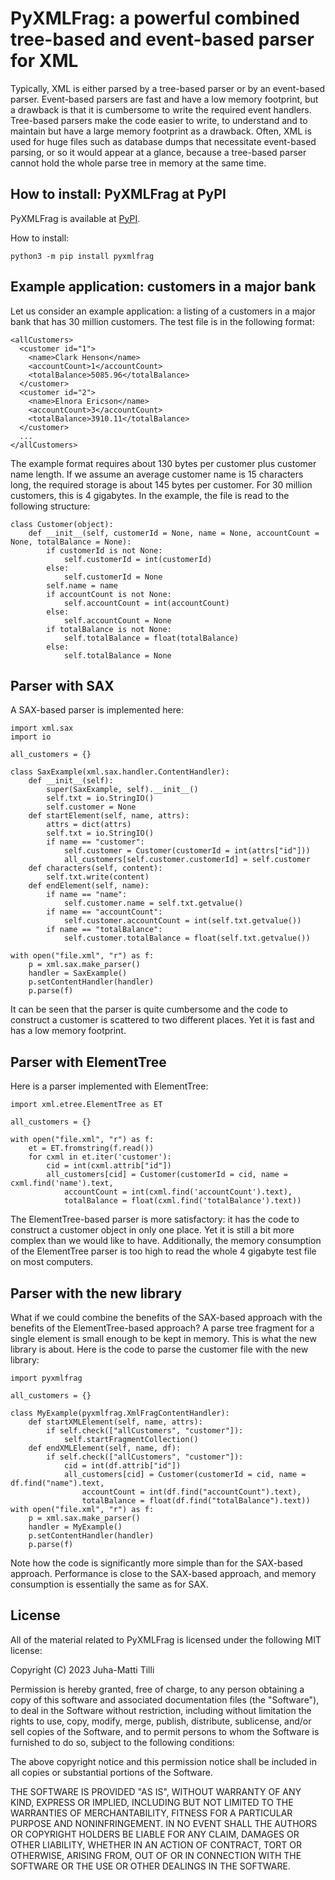 # PyXMLFrag: a powerful combined tree-based and event-based parser for XML

Typically, XML is either parsed by a tree-based parser or by an event-based parser. Event-based parsers are fast and have a low memory footprint, but a drawback is that it is cumbersome to write the required event handlers. Tree-based parsers make the code easier to write, to understand and to maintain but have a large memory footprint as a drawback. Often, XML is used for huge files such as database dumps that necessitate event-based parsing, or so it would appear at a glance, because a tree-based parser cannot hold the whole parse tree in memory at the same time.

## How to install: PyXMLFrag at PyPI

PyXMLFrag is available at [PyPI](https://test.pypi.org/project/pyxmlfrag/).

How to install:
```
python3 -m pip install pyxmlfrag
```

## Example application: customers in a major bank

Let us consider an example application: a listing of a customers in a major bank that has 30 million customers. The test file is in the following format:

```
<allCustomers>
  <customer id="1">
    <name>Clark Henson</name>
    <accountCount>1</accountCount>
    <totalBalance>5085.96</totalBalance>
  </customer>
  <customer id="2">
    <name>Elnora Ericson</name>
    <accountCount>3</accountCount>
    <totalBalance>3910.11</totalBalance>
  </customer>
  ...
</allCustomers>
```

The example format requires about 130 bytes per customer plus customer name length. If we assume an average customer name is 15 characters long, the required storage is about 145 bytes per customer. For 30 million customers, this is 4 gigabytes. In the example, the file is read to the following structure:

```
class Customer(object):
    def __init__(self, customerId = None, name = None, accountCount = None, totalBalance = None):
        if customerId is not None:
            self.customerId = int(customerId)
        else:
            self.customerId = None
        self.name = name
        if accountCount is not None:
            self.accountCount = int(accountCount)
        else:
            self.accountCount = None
        if totalBalance is not None:
            self.totalBalance = float(totalBalance)
        else:
            self.totalBalance = None
```

## Parser with SAX

A SAX-based parser is implemented here:

```
import xml.sax
import io

all_customers = {}

class SaxExample(xml.sax.handler.ContentHandler):
    def __init__(self):
        super(SaxExample, self).__init__()
        self.txt = io.StringIO()
        self.customer = None
    def startElement(self, name, attrs):
        attrs = dict(attrs)
        self.txt = io.StringIO()
        if name == "customer":
            self.customer = Customer(customerId = int(attrs["id"]))
            all_customers[self.customer.customerId] = self.customer
    def characters(self, content):
        self.txt.write(content)
    def endElement(self, name):
        if name == "name":
            self.customer.name = self.txt.getvalue()
        if name == "accountCount":
            self.customer.accountCount = int(self.txt.getvalue())
        if name == "totalBalance":
            self.customer.totalBalance = float(self.txt.getvalue())

with open("file.xml", "r") as f:
    p = xml.sax.make_parser()
    handler = SaxExample()
    p.setContentHandler(handler)
    p.parse(f)
```

It can be seen that the parser is quite cumbersome and the code to construct a customer is scattered to two different places. Yet it is fast and has a low memory footprint.

## Parser with ElementTree

Here is a parser implemented with ElementTree:

```
import xml.etree.ElementTree as ET

all_customers = {}

with open("file.xml", "r") as f:
    et = ET.fromstring(f.read())
    for cxml in et.iter('customer'):
        cid = int(cxml.attrib["id"])
        all_customers[cid] = Customer(customerId = cid, name = cxml.find('name').text,
            accountCount = int(cxml.find('accountCount').text),
            totalBalance = float(cxml.find('totalBalance').text))
```

The ElementTree-based parser is more satisfactory: it has the code to construct a customer object in only one place. Yet it is still a bit more complex than we would like to have. Additionally, the memory consumption of the ElementTree parser is too high to read the whole 4 gigabyte test file on most computers.

## Parser with the new library

What if we could combine the benefits of the SAX-based approach with the benefits of the ElementTree-based approach? A parse tree fragment for a single <customer> element is small enough to be kept in memory. This is what the new library is about. Here is the code to parse the customer file with the new library:

```
import pyxmlfrag

all_customers = {}

class MyExample(pyxmlfrag.XmlFragContentHandler):
    def startXMLElement(self, name, attrs):
        if self.check(["allCustomers", "customer"]):
            self.startFragmentCollection()
    def endXMLElement(self, name, df):
        if self.check(["allCustomers", "customer"]):
            cid = int(df.attrib["id"])
            all_customers[cid] = Customer(customerId = cid, name = df.find("name").text,
                accountCount = int(df.find("accountCount").text),
                totalBalance = float(df.find("totalBalance").text))
with open("file.xml", "r") as f:
    p = xml.sax.make_parser()
    handler = MyExample()
    p.setContentHandler(handler)
    p.parse(f)
```

Note how the code is significantly more simple than for the SAX-based approach. Performance is close to the SAX-based approach, and memory consumption is essentially the same as for SAX.

## License

All of the material related to PyXMLFrag is licensed under the following MIT license:

Copyright (C) 2023 Juha-Matti Tilli

Permission is hereby granted, free of charge, to any person obtaining a copy of
this software and associated documentation files (the "Software"), to deal in
the Software without restriction, including without limitation the rights to
use, copy, modify, merge, publish, distribute, sublicense, and/or sell copies
of the Software, and to permit persons to whom the Software is furnished to do
so, subject to the following conditions:

The above copyright notice and this permission notice shall be included in all
copies or substantial portions of the Software.

THE SOFTWARE IS PROVIDED "AS IS", WITHOUT WARRANTY OF ANY KIND, EXPRESS OR
IMPLIED, INCLUDING BUT NOT LIMITED TO THE WARRANTIES OF MERCHANTABILITY,
FITNESS FOR A PARTICULAR PURPOSE AND NONINFRINGEMENT. IN NO EVENT SHALL THE
AUTHORS OR COPYRIGHT HOLDERS BE LIABLE FOR ANY CLAIM, DAMAGES OR OTHER
LIABILITY, WHETHER IN AN ACTION OF CONTRACT, TORT OR OTHERWISE, ARISING FROM,
OUT OF OR IN CONNECTION WITH THE SOFTWARE OR THE USE OR OTHER DEALINGS IN THE
SOFTWARE.


